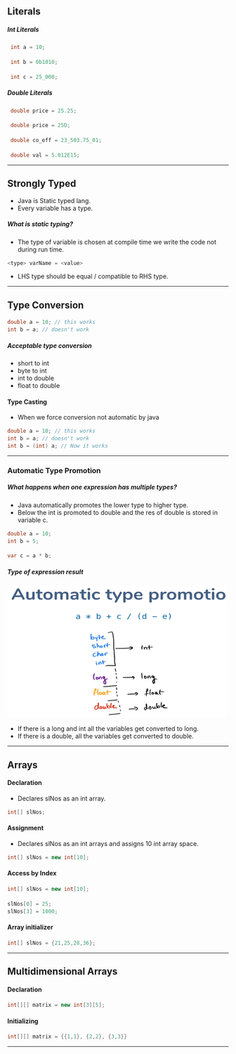 

## Literals

##### Int Literals
```java
 int a = 10;
 
 int b = 0b1010;
 
 int c = 25_000;
```

##### Double Literals
```java
 double price = 25.25;

 double price = 25D;

 double co_eff = 23_503.75_01;

 double val = 5.012E15;
```
_______


## Strongly Typed

- Java is Static typed lang.
- Every variable has a type.

##### What is static typing?
- The type of variable is chosen at compile time 
we write the code not during run time.

```java
<type> varName = <value>
```
- LHS type should be equal / compatible to RHS type.

_______


## Type Conversion

```java
double a = 10; // this works
int b = a; // doesn't work  
```

##### Acceptable type conversion

- short to int
- byte to int
- int to double
- float to double

#### Type Casting

- When we force conversion not automatic by java

```java
double a = 10; // this works
int b = a; // doesn't work  
int b = (int) a; // Now it works
```

_______

### Automatic Type Promotion

##### What happens when one expression has multiple types?
 - Java automatically promotes the lower type to higher type.
 - Below the int is promoted to double and the res of double is stored in variable c.

```java
double a = 10;
int b = 5;

var c = a * b;
```

##### Type of expression result
<img src="images/img.png" alt="Type conversion" width="500" height="300">

- If there is a long and int all the variables get converted to long.
- If there is a double, all the variables get converted to double.

___________


## Arrays

#### Declaration
- Declares slNos as an int array.
```java
int[] slNos;
```

#### Assignment
- Declares slNos as an int arrays and assigns 10 int array space.
```java
int[] slNos = new int[10];
```


#### Access by Index

```java
int[] slNos = new int[10];

slNos[0] = 25;
slNos[3] = 1000;
```

#### Array initializer

```java
int[] slNos = {21,25,28,36};
```

______

## Multidimensional Arrays

#### Declaration 

```java
int[][] matrix = new int[3][5];
```

#### Initializing
```java
int[][] matrix = {{1,1}, {2,2}, {3,3}}
```

_______






